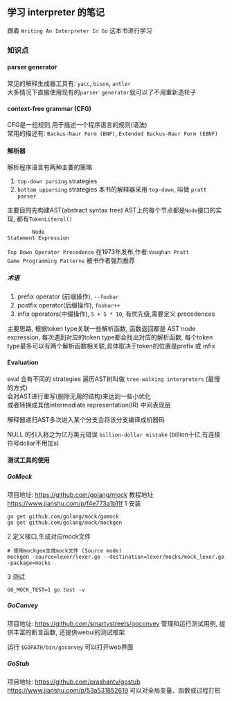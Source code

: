 ## 学习 interpreter 的笔记
跟着 `Writing An Interpreter In Go` 这本书进行学习


### 知识点

#### parser generator
常见的解释生成器工具有: `yacc`, `bison`, `antler`  
大多情况下直接使用现有的`parser generator`就可以了不用重新造轮子

#### context-free grammar (CFG)
CFG是一组规则,用于描述一个程序语言的规则(语法)  
常用的描述有: `Backus-Naur Form (BNF)`, `Extended Backus-Naur Form (EBNF)`

#### 解析器
解析程序语言有两种主要的策略 
1. `top-down parsing` strategies
2. `bottom upparsing` strategies
本书的解释器采用 `top-down`, 叫做 `pratt parser` 

主要目的先构建AST(abstract syntax tree) 
AST上的每个节点都是`Node`接口的实现, 都有`TokenLiteral()`  
```
        Node
Statement Expression
```


`Top Down Operator Precedence`  在1973年发布,作者:`Vaughan Pratt`   
`Game Programming Patterns` 被书作者强烈推荐

##### 术语
1. prefix operator (前缀操作), `--foobar`
2. postfix operator(后缀操作), `foobar++`
3. infix operators(中缀操作), `5 + 5 * 10`, 有优先级,需要定义 precedences

主要思路, 根据token type关联一些解析函数, 函数返回都是 AST node expression,
每次遇到对应的token type都会找出对应的解析函数, 
每个token type最多可以有两个解析函数相关联,具体取决于token的位置是prefix 或 infix


#### Evaluation
eval 会有不同的 strategies
遍历AST树叫做 `tree-walking interpreters` (最慢的方式)  
会对AST进行重写(删除无用的结构)来达到一些小优化  
或者转换成其他intermediate representation(IR) 中间表现层  
  
解释器递归AST多次进入某个分支会将该分支编译成机器码

NULL 的引入称之为亿万美元错误 `billion-dollar mistake` (billion十亿,有连接符号dollar不用加s)   

#### 测试工具的使用

##### GoMock
项目地址: <https://github.com/golang/mock>
教程地址 <https://www.jianshu.com/p/f4e773a1b11f> 
1 安装
```$xslt
go get github.com/golang/mock/gomock
go get github.com/golang/mock/mockgen
```

2 定义接口,生成对应mock文件
```$xslt
# 使用mockgen生成mock文件 (Source mode)
mockgen -source=lexer/lexer.go --destination=lexer/mocks/mock_lexer.go -package=mocks
```

3 测试
```
GO_MOCK_TEST=1 go test -v
```

##### GoConvey
项目地址: <https://github.com/smartystreets/goconvey>
管理和运行测试用例, 提供丰富的断言函数, 还提供webui的测试框架

运行 `$GOPATH/bin/goconvey` 可以打开web界面

##### GoStub
项目地址: <https://github.com/prashantv/gostub>
<https://www.jianshu.com/p/53a531852619>
可以对全局变量、函数或过程打桩
